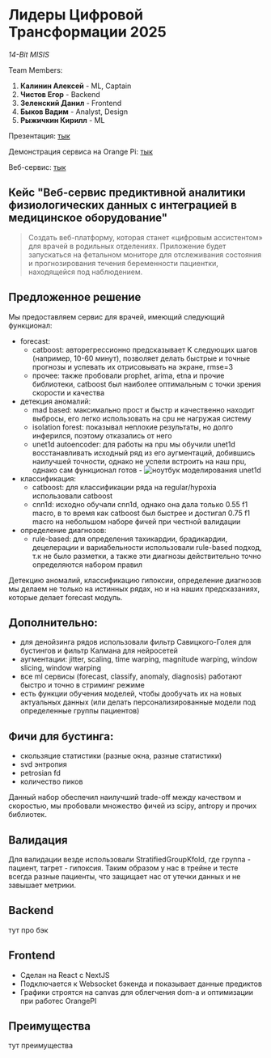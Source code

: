 # Лидеры Цифровой Трансформации 2025
 
*14-Bit MISIS*

Team Members:

1. **Калинин Алексей** - ML, Captain
2. **Чистов Егор** - Backend
3. **Зеленский Данил** - Frontend
4. **Быков Вадим** - Analyst, Design
5. **Рыжичкин Кирилл** - ML

Презентация: [тык](https://google.com)

Демонстрация сервиса на Orange Pi: [тык]()

Веб-сервис: [тык](https://14bit.itatmisis.ru/)

## Кейс "Веб-сервис предиктивной аналитики физиологических данных с интеграцией в медицинское оборудование"

> Cоздать веб-платформу, которая станет «цифровым ассистентом» для врачей в родильных отделениях. Приложение будет запускаться на фетальном мониторе для отслеживания состояния и прогнозирования течения беременности пациентки, находящейся под наблюдением.

## Предложенное решение

Мы предоставляем сервис для врачей, имеющий следующий функционал:
- forecast:
  - catboost: авторегрессионно предсказывает K следующих шагов (например, 10-60 минут), позволяет делать быстрые и точные прогнозы и успевать их отрисовывать на экране, rmse=3
  - прочее: также пробовали prophet, arima, etna и прочие библиотеки, catboost был наиболее оптимальным с точки зрения скорости и качества
- детекция аномалий:
  - mad based: максимально прост и быстр и качественно находит выбросы, его легко использовать на cpu не нагружая систему
  - isolation forest: показывал неплохие результаты, но долго инферился, поэтому отказались от него
  - unet1d autoencoder: для работы на npu мы обучили unet1d восстанавливать исходный ряд из его аугментаций, добившись наилучшей точности, однако не успели встроить на наш npu, однако сам функционал готов - ![ноутбук моделирования unet1d](ml/unet_reconstructor.ipynb)
- классификация:
  - catboost: для классификации ряда на regular/hypoxia использовали catboost
  - cnn1d: исходно обучали cnn1d, однако она дала только 0.55 f1 macro, в то время как catboost был быстрее и достигал 0.75 f1 macro на небольшом наборе фичей при честной валидации
- определение диагнозов:
  - rule-based: для определения тахикардии, брадикардии, децелерации и вариабельности использовали rule-based подход, т.к не было разметки, а также эти диагнозы действительно точно определяются набором правил

Детекцию аномалий, классификацию гипоксии, определение диагнозов мы делаем не только на истинных рядах, но и на наших предсказаниях, которые делает forecast модуль.

## Дополнительно:
- для денойзинга рядов использовали фильтр Савицкого-Голея для бустингов и фильтр Калмана для нейросетей
- аугментации: jitter, scaling, time warping, magnitude warping, window slicing, window warping
- все ml сервисы (forecast, classify, anomaly, diagnosis) работают быстро и точно в стриминг режиме
- есть функции обучения моделей, чтобы дообучать их на новых актуальных данных (или делать персонализированные модели под определенные группы пациентов)

## Фичи для бустинга:
- скользяцие статистики (разные окна, разные статистики)
- svd энтропия
- petrosian fd
- количество пиков

Данный набор обеспечил наилучший trade-off между качеством и скоростью, мы пробовали множество фичей из scipy, antropy и прочих библиотек.

## Валидация

Для валидации везде использовали StratifiedGroupKfold, где группа - пациент, тагрет - гипоксия. Таким образом у нас в трейне и тесте всегда разные пациенты, что защищает нас от утечки данных и не завышает метрики.

## Backend

тут про бэк

## Frontend

- Сделан на React с NextJS
- Подключается к Websocket бэкенда и показывает данные предиктов
- Графики строятся на canvas для облегчения dom-а и оптимизации при работес OrangePI
## Преимущества

тут преимущества
